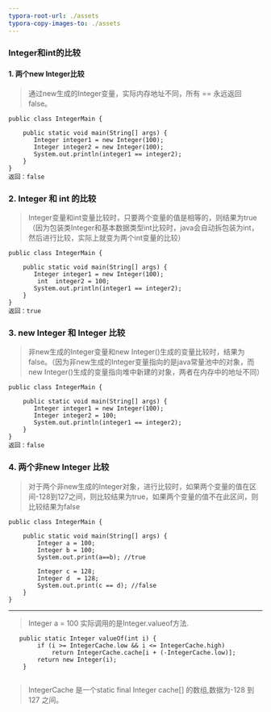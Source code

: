 ```yaml
---
typora-root-url: ./assets
typora-copy-images-to: ./assets
---
```


### Integer和int的比较
#### 1. 两个new Integer比较
> 通过new生成的Integer变量，实际内存地址不同，所有 == 永远返回false。

```
public class IntegerMain {

    public static void main(String[] args) {
       Integer integer1 = new Integer(100);
       Integer integer2 = new Integer(100);
       System.out.println(integer1 == integer2);
    }
}
返回：false
```
### 2. Integer 和 int 的比较
>Integer变量和int变量比较时，只要两个变量的值是相等的，则结果为true（因为包装类Integer和基本数据类型int比较时，java会自动拆包装为int，然后进行比较，实际上就变为两个int变量的比较）

```
public class IntegerMain {

    public static void main(String[] args) {
       Integer integer1 = new Integer(100);
        int  integer2 = 100;
       System.out.println(integer1 == integer2);
    }
}
返回：true
```
### 3. new Integer 和 Integer 比较
> 非new生成的Integer变量和new Integer()生成的变量比较时，结果为false。（因为非new生成的Integer变量指向的是java常量池中的对象，而new Integer()生成的变量指向堆中新建的对象，两者在内存中的地址不同）

```
public class IntegerMain {

    public static void main(String[] args) {
       Integer integer1 = new Integer(100);
       Integer integer2 = 100;
       System.out.println(integer1 == integer2);
    }
}
返回：false
```
### 4. 两个非new Integer 比较
> 对于两个非new生成的Integer对象，进行比较时，如果两个变量的值在区间-128到127之间，则比较结果为true，如果两个变量的值不在此区间，则比较结果为false

```
public class IntegerMain {

    public static void main(String[] args) {
        Integer a = 100;
        Integer b = 100;
        System.out.print(a==b); //true

        Integer c = 128;
        Integer d  = 128;
        System.out.print(c == d); //false
    }
}

```
----
> Integer a = 100 实际调用的是Integer.valueof方法.

```
   public static Integer valueOf(int i) {
        if (i >= IntegerCache.low && i <= IntegerCache.high)
            return IntegerCache.cache[i + (-IntegerCache.low)];
        return new Integer(i);
    }
    
```
>IntegerCache 是一个static final Integer cache[] 的数组,数据为-128 到127 之间。



